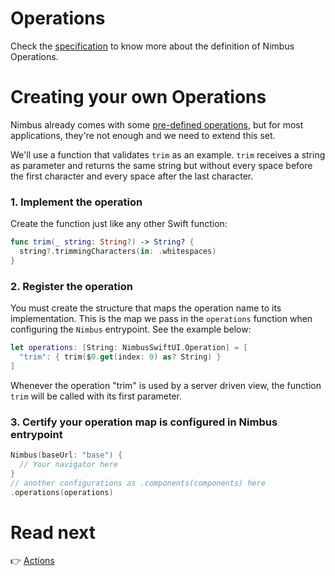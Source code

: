 # Operations
Check the [specification](/specification/operation.md) to know more about the definition of Nimbus Operations.

# Creating your own Operations
Nimbus already comes with some [pre-defined operations](/specification/default-operations.md), but for most applications, they're not enough and we
need to extend this set.

We'll use a function that validates `trim` as an example. `trim` receives a string as parameter and returns the same string but without every space before the
first character and every space after the last character.

### 1. Implement the operation
Create the function just like any other Swift function:

```swift
func trim(_ string: String?) -> String? {
  string?.trimmingCharacters(in: .whitespaces)
}
```

### 2. Register the operation
You must create the structure that maps the operation name to its implementation. This is the map we pass in the `operations` function when configuring the `Nimbus` entrypoint. See the example below:

```swift
let operations: [String: NimbusSwiftUI.Operation] = [
  "trim": { trim($0.get(index: 0) as? String) }
]
```

Whenever the operation "trim" is used by a server driven view, the function `trim` will be called with its first parameter. 

### 3. Certify your operation map is configured in Nimbus entrypoint
```swift
Nimbus(baseUrl: "base") {
  // Your navigator here
}
// another configurations as .components(components) here
.operations(operations)
```

# Read next
:point_right: [Actions](action.md)
